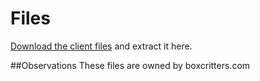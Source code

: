 # Files
[Download the client files](https://www.mediafire.com/file/pz6cp7o9fl84o33/v152.zip/file "Download the client files") and extract it here.

##Observations
These files are owned by boxcritters.com